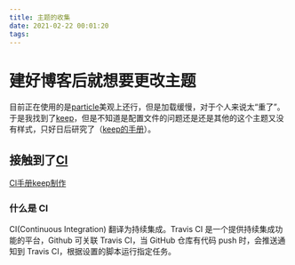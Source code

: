 ```yaml
---
title: 主题的收集
date: 2021-02-22 00:01:20
tags:
---
```

# 建好博客后就想要更改主题
目前正在使用的是[particle](https://github.com/korilin/hexo-theme-particle)美观上还行，但是加载缓慢，对于个人来说太“重了”。于是我找到了[keep](https://github.com/XPoet/hexo-theme-keep)，但是不知道是配置文件的问题还是还是其他的这个主题又没有样式，只好日后研究了（[keep的手册](https://keep.xpoet.cn/2020/04/Keep-%E4%B8%BB%E9%A2%98%E4%BD%BF%E7%94%A8%E6%8C%87%E5%8D%97/)）。

## 接触到了[Cl](https://travis-ci.com/)

[Cl手册keep制作](https://keep.xpoet.cn/2020/11/%E4%BD%BF%E7%94%A8-Travis-CI-%E8%87%AA%E5%8A%A8%E9%83%A8%E7%BD%B2-Hexo-%E9%9D%99%E6%80%81%E5%8D%9A%E5%AE%A2/)

### 什么是 CI

CI(Continuous Integration) 翻译为持续集成。Travis CI 是一个提供持续集成功能的平台，Github 可关联 Travis CI，当 GitHub 仓库有代码 push 时，会推送通知到 Travis CI，根据设置的脚本运行指定任务。